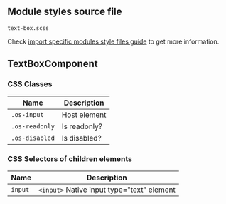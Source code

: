 ## Module styles source file

`text-box.scss`

Check [import specific modules style files guide](https://ngx-os.io/guides/import-specific-modules-style-files)
to get more information.

## TextBoxComponent

### CSS Classes
| Name             | Description                       |
| ---------------- | --------------------------------- |
| `.os-input`      | Host element                      |
| `.os-readonly`   | Is readonly?                      |
| `.os-disabled`   | Is disabled?                      |

### CSS Selectors of children elements
| Name                | Description                                |
| ------------------- | ------------------------------------------ |
| `input`             | `<input>` Native input type="text" element |
